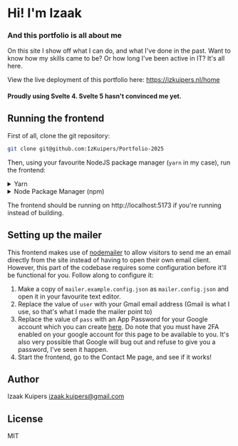 # Hi! I'm Izaak

### And this portfolio is all about me

On this site I show off what I can do, and what I've done in the past. Want to know how my skills came to be? Or how long I've been active in IT? It's all here.

View the live deployment of this portfolio here: https://izkuipers.nl/home

#### Proudly using Svelte 4. Svelte 5 hasn't convinced me yet.

## Running the frontend

First of all, clone the git repository:

```bash
git clone git@github.com:IzKuipers/Portfolio-2025
```

Then, using your favourite NodeJS package manager (`yarn` in my case), run the frontend:

<details>

<summary>
  Yarn
</summary>

Satisfy dependencies:

```bash
yarn
```

Then run the frontend:

```bash
yarn dev
```

... or build it if you want:

```bash
yarn build
```

</details>

<details>

<summary>
  Node Package Manager (npm)
</summary>

Satisfy dependencies:

```bash
npm install
```

Then run the frontend:

```bash
npm run dev
```

... or build it if you want:

```bash
npm run build
```

</details>

The frontend should be running on http://localhost:5173 if you're running instead of building.

## Setting up the mailer

This frontend makes use of [nodemailer](https://npm.io/package/nodemailer) to allow visitors to send me an email directly from the site instead of having to open their own email client. However, this part of the codebase requires some configuration before it'll be functional for you. Follow along to configure it:

1. Make a copy of `mailer.example.config.json` as `mailer.config.json` and open it in your favourite text editor.
2. Replace the value of `user` with your Gmail email address (Gmail is what I use, so that's what I made the mailer point to)
3. Replace the value of `pass` with an App Password for your Google account which you can create [here](https://myaccount.google.com/apppasswords). Do note that you must have 2FA enabled on your google account for this page to be available to you. It's also very possible that Google will bug out and refuse to give you a password, I've seen it happen.
4. Start the frontend, go to the Contact Me page, and see if it works!

## Author

Izaak Kuipers <izaak.kuipers@gmail.com>

## License

MIT
